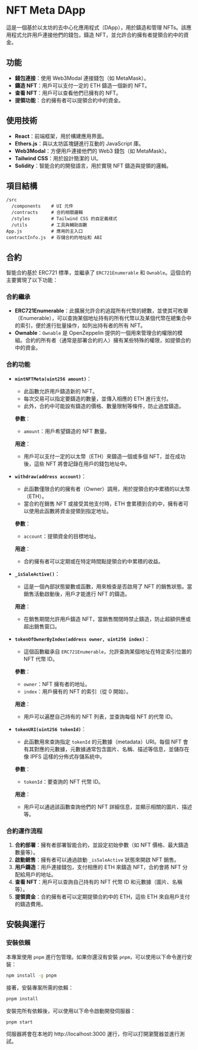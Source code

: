 # NFT Meta DApp

這是一個基於以太坊的去中心化應用程式（DApp），用於鑄造和管理 NFTs。該應用程式允許用戶連接他們的錢包，鑄造 NFT，並允許合約擁有者提領合約中的資金。

## 功能

- **錢包連接**：使用 Web3Modal 連接錢包（如 MetaMask）。
- **鑄造 NFT**：用戶可以支付一定的 ETH 鑄造一個新的 NFT。
- **查看 NFT**：用戶可以查看他們已擁有的 NFT。
- **提領功能**：合約擁有者可以提領合約中的資金。

## 使用技術

- **React**：前端框架，用於構建應用界面。
- **Ethers.js**：與以太坊區塊鏈進行互動的 JavaScript 庫。
- **Web3Modal**：方便用戶連接他們的 Web3 錢包（如 MetaMask）。
- **Tailwind CSS**：用於設計簡潔的 UI。
- **Solidity**：智能合約的開發語言，用於實現 NFT 鑄造與提領的邏輯。

## 項目結構

```plaintext
/src
  /components    # UI 元件
  /contracts     # 合約相關邏輯
  /styles        # Tailwind CSS 的自定義樣式
  /utils         # 工具與輔助函數
App.js           # 應用的主入口
contractInfo.js  # 存儲合約的地址和 ABI
```

## 合約

智能合約基於 ERC721 標準，並繼承了 `ERC721Enumerable` 和 `Ownable`。這個合約主要實現了以下功能：

### 合約繼承

- **ERC721Enumerable**：此擴展允許合約追蹤所有代幣的總數，並使其可枚舉（Enumerable），可以查詢某個地址持有的所有代幣以及某個代幣在總集合中的索引，便於進行批量操作，如列出持有者的所有 NFT。
- **Ownable**：`Ownable` 是 OpenZeppelin 提供的一個用來管理合約權限的模組。合約的所有者（通常是部署合約的人）擁有某些特殊的權限，如提領合約中的資金。

### 合約功能

- **`mintNFTMeta(uint256 amount)`**：

  - 此函數允許用戶鑄造新的 NFT。
  - 每次交易可以指定要鑄造的數量，並傳入相應的 ETH 進行支付。
  - 此外，合約中可能設有鑄造的價格、數量限制等條件，防止過度鑄造。

  **參數**：

  - `amount`：用戶希望鑄造的 NFT 數量。

  **用途**：

  - 用戶可以支付一定的以太幣（ETH）來鑄造一個或多個 NFT，並在成功後，這些 NFT 將會記錄在用戶的錢包地址中。

- **`withdraw(address account)`**：

  - 此函數僅限合約的擁有者（Owner）調用，用於提領合約中累積的以太幣（ETH）。
  - 當合約在銷售 NFT 或接受其他支付時，ETH 會累積到合約中，擁有者可以使用此函數將資金提領到指定地址。

  **參數**：

  - `account`：提領資金的目標地址。

  **用途**：

  - 合約擁有者可以定期或在特定時間點提領合約中累積的收益。

- **`_isSaleActive()`**：

  - 這是一個內部狀態變數或函數，用來檢查是否啟用了 NFT 的銷售狀態。當銷售活動啟動後，用戶才能進行 NFT 的鑄造。

  **用途**：

  - 在銷售期間允許用戶鑄造 NFT，當銷售關閉時禁止鑄造，防止超額供應或超出銷售窗口。

- **`tokenOfOwnerByIndex(address owner, uint256 index)`**：

  - 這個函數繼承自 `ERC721Enumerable`，允許查詢某個地址在特定索引位置的 NFT 代幣 ID。

  **參數**：

  - `owner`：NFT 擁有者的地址。
  - `index`：用戶擁有的 NFT 的索引（從 0 開始）。

  **用途**：

  - 用戶可以遍歷自己持有的 NFT 列表，並查詢每個 NFT 的代幣 ID。

- **`tokenURI(uint256 tokenId)`**：

  - 此函數用來查詢指定 `tokenId` 的元數據（metadata）URI。每個 NFT 會有其對應的元數據，元數據通常包含圖片、名稱、描述等信息，並儲存在像 IPFS 這樣的分佈式存儲系統中。

  **參數**：

  - `tokenId`：要查詢的 NFT 代幣 ID。

  **用途**：

  - 用戶可以通過該函數查詢他們的 NFT 詳細信息，並顯示相關的圖片、描述等。

### 合約運作流程

1. **合約部署**：擁有者部署智能合約，並設定初始參數（如 NFT 價格、最大鑄造數量等）。
2. **啟動銷售**：擁有者可以通過啟動 `_isSaleActive` 狀態來開啟 NFT 銷售。
3. **用戶鑄造**：用戶連接錢包，支付相應的 ETH 來鑄造 NFT，合約會將 NFT 分配給用戶的地址。
4. **查看 NFT**：用戶可以查詢自己持有的 NFT 代幣 ID 和元數據（圖片、名稱等）。
5. **提領資金**：合約擁有者可以定期提領合約中的 ETH，這些 ETH 來自用戶支付的鑄造費用。

## 安裝與運行

### 安裝依賴

本專案使用 `pnpm` 進行包管理。如果你還沒有安裝 `pnpm`，可以使用以下命令進行安裝：

```bash
npm install -g pnpm
```

接著，安裝專案所需的依賴：

```bash
pnpm install
```

安裝完所有依賴後，可以使用以下命令啟動開發伺服器：

```bash
pnpm start
```

伺服器將會在本地的 http://localhost:3000 運行，你可以打開瀏覽器並進行測試。
